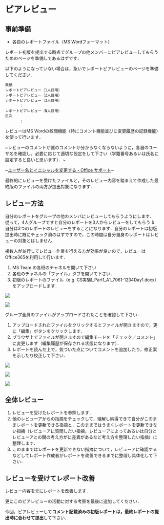 # ピアレビュー

## 事前準備

-   各自のレポートファイル（MS Wordフォーマット）

レポート初版を提出する時点でグループの他メンバーにピアレビューしてもらうためのページを準備してあるはずです．

以下のようになっていない場合は，急いでレポートピアレビューのページを準備してください．

```
表紙
レポートピアレビュー（1人目用）
レポートピアレビュー（2人目用）
レポートピアレビュー（3人目用）
　　　　：
レポートピアレビュー（N人目用）
目次
　　　　：
```

レビューはMS Wordの校閲機能（特にコメント機能並びに変更履歴の記録機能）を使って行います．

~レビューのコメントが誰のコメントか分からなくならないように，各自のユーザ名を確認し，必要に応じて適切な設定をして下さい（学籍番号あるいは氏名に設定すると良いと思います）．~

~[ユーザー名とイニシャルを変更する - Office サポート](https://support.office.com/ja-jp/article/%E3%83%A6%E3%83%BC%E3%82%B6%E3%83%BC%E5%90%8D%E3%81%A8%E3%82%A4%E3%83%8B%E3%82%B7%E3%83%A3%E3%83%AB%E3%82%92%E5%A4%89%E6%9B%B4%E3%81%99%E3%82%8B-cdd4b8ac-fbca-438d-a5b5-a99fb1c750e3)~

最終的にレビューを受けたファイルと，そのレビュー内容を踏まえて作成した最終版のファイルの両方が提出対象になります．

## レビュー方法

自分のレポートをグループの他のメンバにレビューしてもらうようにします． 従って，4人グループですと自分のレポートを3人からレビューをしてもらう & 自分は3つのレポートのレビューをすることになります．自分のレポートは初版提出時に既にチェック済のはずですので，この時間は自分自身のレポートはレビューの対象とはしません．

複数人が並行してレビュー作業を行える方が効率が良いので，レビューはOffice365を利用して行います．

1.  MS Team の各班のチャネルを開いて下さい
2.  各班のチャネルの「ファイル」タブを開いて下さい．
3.  初版のレポートのファイル（e.g. CS実験I\_Part1\_A1\_7061-1234Day1.docx）をアップロードします．

[![](https://exp1.inf.shizuoka.ac.jp/images/thumb/4/41/peer_review_open_channel.png/400px-peer_review_open_channel.png)](https://exp1.inf.shizuoka.ac.jp/%E3%83%95%E3%82%A1%E3%82%A4%E3%83%AB:peer_review_open_channel.png)

[![](https://exp1.inf.shizuoka.ac.jp/images/thumb/a/ab/peer_review_upload_1streport.png/400px-peer_review_upload_1streport.png)](https://exp1.inf.shizuoka.ac.jp/%E3%83%95%E3%82%A1%E3%82%A4%E3%83%AB:peer_review_upload_1streport.png)

グループ全員のファイルがアップロードされたことを確認して下さい．

1.  アップロードされたファイルをクリックするとファイルが開きますので，更に「編集」ボタンをクリックします．
2.  ブラウザ上でファイルが開きますので編集モードを「チェック／コメント」に変更します（編集履歴が保存される状態になります）．
3.  レポートを読んだ上で，気づいた点についてコメントを追加したり，修正案を示したり校正して下さい．

[![](https://exp1.inf.shizuoka.ac.jp/images/thumb/7/74/peer_review_open_file.png/400px-peer_review_open_file.png)](https://exp1.inf.shizuoka.ac.jp/%E3%83%95%E3%82%A1%E3%82%A4%E3%83%AB:peer_review_open_file.png)

[![](https://exp1.inf.shizuoka.ac.jp/images/thumb/9/98/peer_review_start_comment.png/400px-peer_review_start_comment.png)](https://exp1.inf.shizuoka.ac.jp/%E3%83%95%E3%82%A1%E3%82%A4%E3%83%AB:peer_review_start_comment.png)

[![](https://exp1.inf.shizuoka.ac.jp/images/thumb/c/c2/peer_review_example_comment.png/600px-peer_review_example_comment.png)](https://exp1.inf.shizuoka.ac.jp/%E3%83%95%E3%82%A1%E3%82%A4%E3%83%AB:peer_review_example_comment.png)

## 全体レビュー

1.  レビューを受けたレポートを参照します．
2.  他のレビューアからの指摘をチェックして，理解し納得できて自分がこのままレポートを更新できる指摘と，このままではうまくレポートを更新できない指摘（レビューアに質問したい指摘，レビューアによってあるいは自分とレビューアとの間の考え方がに差異があるなど考え方を整理したい指摘）に整理します．
3.  このままではレポートを更新できない指摘について，レビューアに確認するなどしてレポート作成者がレポートを改善できるまでに整理し具体化して下さい．

## レビューを受けてレポート改善

レビュー内容を元にレポートを改善します．

更にこのピアレビューの活動に対する考察を最後に追加してください．

今回，ピアレビューして**コメント記載済みの初版レポートは，最終レポートの提出時に合わせて提出**して下さい．
